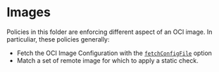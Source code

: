# Images

Policies in this folder are enforcing different aspect of an OCI image. In particuliar, these policies generally:

- Fetch the OCI Image Configuration with the [`fetchConfigFile`](https://docs.sigstore.dev/policy-controller/overview/#including-oci-image-configuration-for-cip-level-policies) option
- Match a set of remote image for which to apply a static check.
